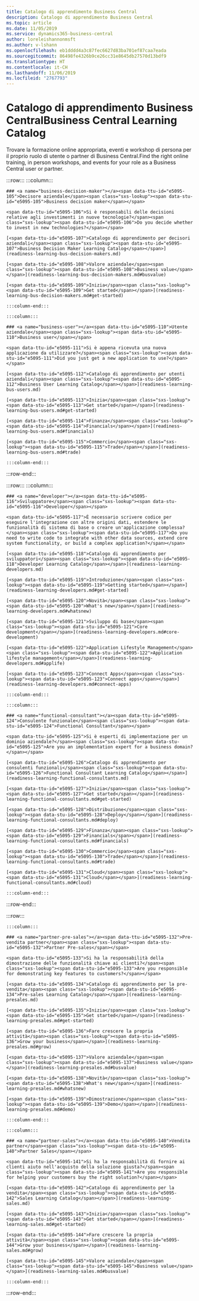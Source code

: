 ```yaml
---
title: Catalogo di apprendimento Business Central
description: Catalogo di apprendimento Business Central
ms.topic: article
ms.date: 11/05/2019
ms.service: dynamics365-business-central
author: loreleishannonmsft
ms.author: v-lshann
ms.openlocfilehash: eb1dddd4a3c87fec6627d83ba701ef87caa7eada
ms.sourcegitcommit: 86498fe4326b9ce26cc31e8645db27570d13bdf9
ms.translationtype: HT
ms.contentlocale: it-CH
ms.lasthandoff: 11/06/2019
ms.locfileid: "2767793"
---
```

# <a name="business-central-learning-catalog"></a><span data-ttu-id="e5095-103">Catalogo di apprendimento Business Central</span><span class="sxs-lookup"><span data-stu-id="e5095-103">Business Central Learning Catalog</span></span>
<span data-ttu-id="e5095-104">Trovare la formazione online appropriata, eventi e workshop di persona per il proprio ruolo di utente o partner di Business Central.</span><span class="sxs-lookup"><span data-stu-id="e5095-104">Find the right online training, in person workshops, and events for your role as a Business Central user or partner.</span></span>

:::row:::
    :::column:::

    ### <a name="business-decision-maker"></a><span data-ttu-id="e5095-105">Decisore aziendale</span><span class="sxs-lookup"><span data-stu-id="e5095-105">Business decision maker</span></span>

    <span data-ttu-id="e5095-106">Si è responsabili delle decisioni relative agli investimenti in nuove tecnologie?</span><span class="sxs-lookup"><span data-stu-id="e5095-106">Do you decide whether to invest in new technologies?</span></span> 

    [<span data-ttu-id="e5095-107">Catalogo di apprendimento per decisori aziendali</span><span class="sxs-lookup"><span data-stu-id="e5095-107">Business Decision Maker Learning Catalog</span></span>](readiness-learning-bus-decision-makers.md)

    [<span data-ttu-id="e5095-108">Valore aziendale</span><span class="sxs-lookup"><span data-stu-id="e5095-108">Business value</span></span>](readiness-learning-bus-decision-makers.md#busvalue)

    [<span data-ttu-id="e5095-109">Inizia</span><span class="sxs-lookup"><span data-stu-id="e5095-109">Get started</span></span>](readiness-learning-bus-decision-makers.md#get-started)

    :::column-end:::

    :::column:::

    ### <a name="business-user"></a><span data-ttu-id="e5095-110">Utente aziendale</span><span class="sxs-lookup"><span data-stu-id="e5095-110">Business user</span></span>

    <span data-ttu-id="e5095-111">Si è appena ricevuta una nuova applicazione da utilizzare?</span><span class="sxs-lookup"><span data-stu-id="e5095-111">Did you just get a new application to use?</span></span> 

    [<span data-ttu-id="e5095-112">Catalogo di apprendimento per utenti aziendali</span><span class="sxs-lookup"><span data-stu-id="e5095-112">Business User Learning Catalog</span></span>](readiness-learning-bus-users.md)

    [<span data-ttu-id="e5095-113">Inizia</span><span class="sxs-lookup"><span data-stu-id="e5095-113">Get started</span></span>](readiness-learning-bus-users.md#get-started)

    [<span data-ttu-id="e5095-114">Finanza</span><span class="sxs-lookup"><span data-stu-id="e5095-114">Financials</span></span>](readiness-learning-bus-users.md#financials)

    [<span data-ttu-id="e5095-115">Commercio</span><span class="sxs-lookup"><span data-stu-id="e5095-115">Trade</span></span>](readiness-learning-bus-users.md#trade)

    :::column-end:::

:::row-end:::

:::row:::
    :::column:::

    ### <a name="developer"></a><span data-ttu-id="e5095-116">Sviluppatore</span><span class="sxs-lookup"><span data-stu-id="e5095-116">Developer</span></span>

    <span data-ttu-id="e5095-117">È necessario scrivere codice per eseguire l'integrazione con altre origini dati, estendere le funzionalità di sistema di base o creare un'applicazione complessa?</span><span class="sxs-lookup"><span data-stu-id="e5095-117">Do you need to write code to integrate with other data sources, extend core system functionality, or build a complex application?</span></span>

    [<span data-ttu-id="e5095-118">Catalogo di apprendimento per sviluppatori</span><span class="sxs-lookup"><span data-stu-id="e5095-118">Developer Learning Catalog</span></span>](readiness-learning-developers.md)

    [<span data-ttu-id="e5095-119">Introduzione</span><span class="sxs-lookup"><span data-stu-id="e5095-119">Getting started</span></span>](readiness-learning-developers.md#get-started)

    [<span data-ttu-id="e5095-120">Novità</span><span class="sxs-lookup"><span data-stu-id="e5095-120">What's new</span></span>](readiness-learning-developers.md#whatsnew)

    [<span data-ttu-id="e5095-121">Sviluppo di base</span><span class="sxs-lookup"><span data-stu-id="e5095-121">Core development</span></span>](readiness-learning-developers.md#core-development)

    [<span data-ttu-id="e5095-122">Application Lifestyle Management</span><span class="sxs-lookup"><span data-stu-id="e5095-122">Application lifestyle management</span></span>](readiness-learning-developers.md#applife)

    [<span data-ttu-id="e5095-123">Connect Apps</span><span class="sxs-lookup"><span data-stu-id="e5095-123">Connect apps</span></span>](readiness-learning-developers.md#connect-apps)

    :::column-end:::

    :::column:::

    ### <a name="functional-consultant"></a><span data-ttu-id="e5095-124">Consulente funzionale</span><span class="sxs-lookup"><span data-stu-id="e5095-124">Functional Consultant</span></span>
    
    <span data-ttu-id="e5095-125">Si è esperti di implementazione per un dominio aziendale?</span><span class="sxs-lookup"><span data-stu-id="e5095-125">Are you an implementation expert for a business domain?</span></span> 

    [<span data-ttu-id="e5095-126">Catalogo di apprendimento per consulenti funzionali</span><span class="sxs-lookup"><span data-stu-id="e5095-126">Functional Consultant Learning Catalog</span></span>](readiness-learning-functional-consultants.md)

    [<span data-ttu-id="e5095-127">Inizia</span><span class="sxs-lookup"><span data-stu-id="e5095-127">Get started</span></span>](readiness-learning-functional-consultants.md#get-started)

    [<span data-ttu-id="e5095-128">Distribuzione</span><span class="sxs-lookup"><span data-stu-id="e5095-128">Deploy</span></span>](readiness-learning-functional-consultants.md#deploy)

    [<span data-ttu-id="e5095-129">Finanza</span><span class="sxs-lookup"><span data-stu-id="e5095-129">Financials</span></span>](readiness-learning-functional-consultants.md#financials)

    [<span data-ttu-id="e5095-130">Commercio</span><span class="sxs-lookup"><span data-stu-id="e5095-130">Trade</span></span>](readiness-learning-functional-consultants.md#trade)

    [<span data-ttu-id="e5095-131">Cloud</span><span class="sxs-lookup"><span data-stu-id="e5095-131">Cloud</span></span>](readiness-learning-functional-consultants.md#cloud)

    :::column-end:::

:::row-end:::

:::row:::

    :::column:::

    ### <a name="partner-pre-sales"></a><span data-ttu-id="e5095-132">Pre-vendita partner</span><span class="sxs-lookup"><span data-stu-id="e5095-132">Partner Pre-sales</span></span>

    <span data-ttu-id="e5095-133">Si ha la responsabilità della dimostrazione delle funzionalità chiave ai clienti?</span><span class="sxs-lookup"><span data-stu-id="e5095-133">Are you responsible for demonstrating key features to customers?</span></span> 

    [<span data-ttu-id="e5095-134">Catalogo di apprendimento per la pre-vendita</span><span class="sxs-lookup"><span data-stu-id="e5095-134">Pre-sales Learning Catalog</span></span>](readiness-learning-presales.md)

    [<span data-ttu-id="e5095-135">Inizia</span><span class="sxs-lookup"><span data-stu-id="e5095-135">Get started</span></span>](readiness-learning-presales.md#get-started)

    [<span data-ttu-id="e5095-136">Fare crescere la propria attività</span><span class="sxs-lookup"><span data-stu-id="e5095-136">Grow your business</span></span>](readiness-learning-presales.md#grow)

    [<span data-ttu-id="e5095-137">Valore aziendale</span><span class="sxs-lookup"><span data-stu-id="e5095-137">Business value</span></span>](readiness-learning-presales.md#busvalue)

    [<span data-ttu-id="e5095-138">Novità</span><span class="sxs-lookup"><span data-stu-id="e5095-138">What's new</span></span>](readiness-learning-presales.md#whatsnew)

    [<span data-ttu-id="e5095-139">Dimostrazione</span><span class="sxs-lookup"><span data-stu-id="e5095-139">Demo</span></span>](readiness-learning-presales.md#demo)

    :::column-end:::

    :::column:::

    ### <a name="partner-sales"></a><span data-ttu-id="e5095-140">Vendita partner</span><span class="sxs-lookup"><span data-stu-id="e5095-140">Partner Sales</span></span>

    <span data-ttu-id="e5095-141">Si ha la responsabilità di fornire ai clienti aiuto nell'acquisto della soluzione giusta?</span><span class="sxs-lookup"><span data-stu-id="e5095-141">Are you responsible for helping your customers buy the right solution?</span></span> 

    [<span data-ttu-id="e5095-142">Catalogo di apprendimento per la vendita</span><span class="sxs-lookup"><span data-stu-id="e5095-142">Sales Learning Catalog</span></span>](readiness-learning-sales.md)

    [<span data-ttu-id="e5095-143">Inizia</span><span class="sxs-lookup"><span data-stu-id="e5095-143">Get started</span></span>](readiness-learning-sales.md#get-started)

    [<span data-ttu-id="e5095-144">Fare crescere la propria attività</span><span class="sxs-lookup"><span data-stu-id="e5095-144">Grow your business</span></span>](readiness-learning-sales.md#grow)

    [<span data-ttu-id="e5095-145">Valore aziendale</span><span class="sxs-lookup"><span data-stu-id="e5095-145">Business value</span></span>](readiness-learning-sales.md#busvalue)

    :::column-end:::

:::row-end:::
